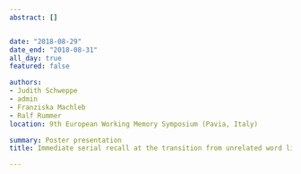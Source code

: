 ```yaml
---
abstract: []


date: "2018-08-29"
date_end: "2018-08-31"
all_day: true
featured: false

authors:
- Judith Schweppe
- admin
- Franziska Machleb
- Ralf Rummer
location: 9th European Working Memory Symposium (Pavia, Italy)

summary: Poster presentation
title: Immediate serial recall at the transition from unrelated word lists to sentences

---
```

